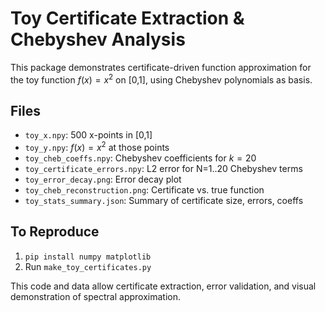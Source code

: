 # Toy Certificate Extraction & Chebyshev Analysis

This package demonstrates certificate-driven function approximation for the toy function $f(x) = x^2$ on [0,1], using Chebyshev polynomials as basis.

## Files
- `toy_x.npy`: 500 x-points in [0,1]
- `toy_y.npy`: $f(x) = x^2$ at those points
- `toy_cheb_coeffs.npy`: Chebyshev coefficients for $k=20$
- `toy_certificate_errors.npy`: L2 error for N=1..20 Chebyshev terms
- `toy_error_decay.png`: Error decay plot
- `toy_cheb_reconstruction.png`: Certificate vs. true function
- `toy_stats_summary.json`: Summary of certificate size, errors, coeffs

## To Reproduce
1. `pip install numpy matplotlib`
2. Run `make_toy_certificates.py`

This code and data allow certificate extraction, error validation, and visual demonstration of spectral approximation.
